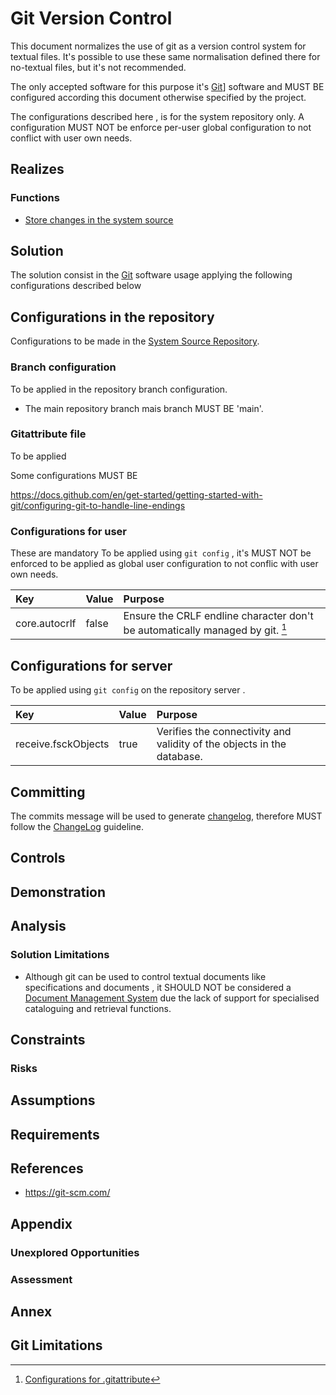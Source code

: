 # Git Version Control

This document normalizes the use of git as a version control system for textual files. It's possible to use these same normalisation defined there for no-textual files, but it's not recommended.

The only accepted software for this purpose it's [Git](../../../../../Externals/Engineering/Software%20Engineering/Version%20Control%20System/Git.md)] software and MUST BE configured according this document otherwise specified by the project.

The configurations described here , is for the system repository only. A configuration MUST NOT be enforce per-user global configuration to not conflict with user own needs.

## Realizes

### Functions

- [Store changes in the system source](../../../../../Functions/Engineering/Software%20Engineering/Software%20Mangement/Version%20Control/Store%20changes%20in%20the%20system%20source.md)

## Solution

The solution consist in the [Git](../../../../../Externals/Engineering/Software%20Engineering/Version%20Control%20System/Git.md) software usage applying the following configurations described below

## Configurations in the repository

Configurations to be made in the [System Source Repository](../../../../../Taxonomy/Engineering/Software%20Engineering/Software%20Management/Version%20Control/System%20Source%20Repository.md).

### Branch configuration

To be applied in the repository branch configuration.

-   The main repository branch mais branch MUST BE 'main'.

### Gitattribute file

To be applied

Some configurations MUST BE

<https://docs.github.com/en/get-started/getting-started-with-git/configuring-git-to-handle-line-endings>

[^git]: [Git. https://git-scm.com/](https://git-scm.com/)
[^attribute]: [Configurations for .gitattribute](#gitattribute)


### Configurations for user

These are mandatory To be applied using `git config` , it's MUST NOT be enforced to be applied as global user configuration to not conflic with user own needs.

| Key           | Value | Purpose                                                                               |
| :------------ | :---- | :------------------------------------------------------------------------------------ |
| core.autocrlf | false | Ensure the CRLF endline character don't be automatically managed by git. [^attribute] |

## Configurations for server

To be applied using `git config` on the repository server .

| Key                 | Value | Purpose                                                                |
|:------------------- |:----- |:---------------------------------------------------------------------- |
| receive.fsckObjects | true  | Verifies the connectivity and validity of the objects in the database. |

## Committing

The commits message will be used to generate [changelog](../../../../../Taxonomy/Engineering/Software%20Engineering/Software%20Release/Changelog.md), therefore MUST follow the [ChangeLog](../../Software%20Release/ChangeLog.md) guideline.



## Controls

## Demonstration

## Analysis

### Solution Limitations

-   Although git can be used to control textual documents like specifications and documents , it SHOULD NOT be considered a [Document Management System](../../../../../Taxonomy/Management/Document%20Management/Document%20Management%20System.md) due the lack of support for specialised cataloguing and retrieval functions.

## Constraints

### Risks

## Assumptions

## Requirements

## References

- https://git-scm.com/


## Appendix

### Unexplored Opportunities


### Assessment

## Annex

## Git Limitations
